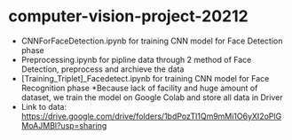 # computer-vision-project-20212
- CNNForFaceDetection.ipynb for training CNN model for Face Detection phase
- Preprocessing.ipynb for pipline data through 2 method of Face Detection, preprocess and archieve the data
- [Training_Triplet]_Facedetect.ipynb for training CNN model for Face Recognition phase
*Because lack of facility and huge amount of dataset, we train the model on Google Colab and store all data in Driver
- Link to data: https://drive.google.com/drive/folders/1bdPozTl1Qm9mMi1O6yXI2oPlGMoAJMBl?usp=sharing
